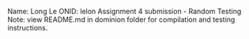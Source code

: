 Name: Long Le ONID: lelon
Assignment 4 submission - Random Testing 
Note: view README.md in dominion folder for compilation and testing instructions.
